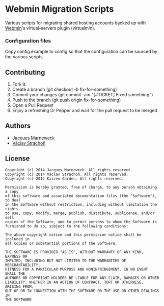 # Webmin Migration Scripts

Various scripts for migrating shared hosting accounts backed up with
[Webmin](https://github.com/webmin/webmin)'s virtual-servers plugin (virtualmin).

### Configuration files

Copy config.example to config so that the configuration can be sourced by the
various scripts.

## Contributing

1. Fork it.
2. Create a branch (git checkout -b fix-for-something)
3. Commit your changes (git commit -am "[#TICKET] Fixed something")
4. Push to the branch (git push origin fix-for-something)
5. Open a Pull Request
6. Enjoy a refreshing Dr Pepper and wait for the pull request to be merged

## Authors

 * [Jacques Marneweck](https://github.com/jacques/)
 * [Václav Strachoň](https://github.com/wencaaa/)

## License

```
Copyright (c) 2014 Jacques Marneweck. All rights reserved.
Copyright (c) 2014 Václav Strachoň. All rights reserved.
Copyright (c) 2014 Kaizen Garden. All rights reserved.

Permission is hereby granted, free of charge, to any person obtaining a copy
of this software and associated documentation files (the "Software"), to deal
in the Software without restriction, including without limitation the rights
to use, copy, modify, merge, publish, distribute, sublicense, and/or sell
copies of the Software, and to permit persons to whom the Software is
furnished to do so, subject to the following conditions:

The above copyright notice and this permission notice shall be included in
all copies or substantial portions of the Software.

THE SOFTWARE IS PROVIDED "AS IS", WITHOUT WARRANTY OF ANY KIND, EXPRESS OR
IMPLIED, INCLUDING BUT NOT LIMITED TO THE WARRANTIES OF MERCHANTABILITY,
FITNESS FOR A PARTICULAR PURPOSE AND NONINFRINGEMENT. IN NO EVENT SHALL THE
AUTHORS OR COPYRIGHT HOLDERS BE LIABLE FOR ANY CLAIM, DAMAGES OR OTHER
LIABILITY, WHETHER IN AN ACTION OF CONTRACT, TORT OR OTHERWISE, ARISING FROM,
OUT OF OR IN CONNECTION WITH THE SOFTWARE OR THE USE OR OTHER DEALINGS IN
THE SOFTWARE
```
